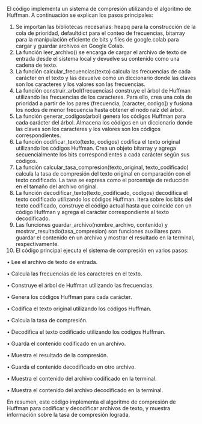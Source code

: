 El código implementa un sistema de compresión utilizando el algoritmo de Huffman. A continuación se explican los pasos principales:
1.	Se importan las bibliotecas necesarias: heapq para la construcción de la cola de prioridad, defaultdict para el conteo de frecuencias, bitarray para la manipulación eficiente de bits y files de google.colab para cargar y guardar archivos en Google Colab.
2.	La función leer_archivo() se encarga de cargar el archivo de texto de entrada desde el sistema local y devuelve su contenido como una cadena de texto.
3.	La función calcular_frecuencias(texto) calcula las frecuencias de cada carácter en el texto y las devuelve como un diccionario donde las claves son los caracteres y los valores son las frecuencias.
4.	La función construir_arbol(frecuencias) construye el árbol de Huffman utilizando las frecuencias de los caracteres. Para ello, crea una cola de prioridad a partir de los pares (frecuencia, [caracter, codigo]) y fusiona los nodos de menor frecuencia hasta obtener el nodo raíz del árbol.
5.	La función generar_codigos(arbol) genera los códigos Huffman para cada carácter del árbol. Almacena los códigos en un diccionario donde las claves son los caracteres y los valores son los códigos correspondientes.
6.	La función codificar_texto(texto, codigos) codifica el texto original utilizando los códigos Huffman. Crea un objeto bitarray y agrega secuencialmente los bits correspondientes a cada carácter según sus códigos.
7.	La función calcular_tasa_compresion(texto_original, texto_codificado) calcula la tasa de compresión del texto original en comparación con el texto codificado. La tasa se expresa como el porcentaje de reducción en el tamaño del archivo original.
8.	La función decodificar_texto(texto_codificado, codigos) decodifica el texto codificado utilizando los códigos Huffman. Itera sobre los bits del texto codificado, construye el código actual hasta que coincide con un código Huffman y agrega el carácter correspondiente al texto decodificado.
9.	Las funciones guardar_archivo(nombre_archivo, contenido) y mostrar_resultado(tasa_compresion) son funciones auxiliares para guardar el contenido en un archivo y mostrar el resultado en la terminal, respectivamente.
10.	El código principal ejecuta el sistema de compresión en varios pasos:

•	Lee el archivo de texto de entrada.

•	Calcula las frecuencias de los caracteres en el texto.

•	Construye el árbol de Huffman utilizando las frecuencias.

•	Genera los códigos Huffman para cada carácter.

•	Codifica el texto original utilizando los códigos Huffman.

•	Calcula la tasa de compresión.

•	Decodifica el texto codificado utilizando los códigos Huffman.

•	Guarda el contenido codificado en un archivo.

•	Muestra el resultado de la compresión.

•	Guarda el contenido decodificado en otro archivo.

•	Muestra el contenido del archivo codificado en la terminal.

•	Muestra el contenido del archivo decodificado en la terminal.

En resumen, este código implementa el algoritmo de compresión de Huffman para codificar y decodificar archivos de texto, y muestra información sobre la tasa de compresión lograda.

